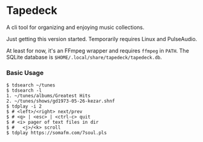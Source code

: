 # Tapedeck

A cli tool for organizing and enjoying music collections.

Just getting this version started. Temporarily requires Linux and PulseAudio.

At least for now, it's an FFmpeg wrapper and requires `ffmpeg` in `PATH`.
The SQLite database is `$HOME/.local/share/tapedeck/tapedeck.db`.

### Basic Usage

```
$ tdsearch ~/tunes
$ tdsearch -l
1. ~/tunes/albums/Greatest Hits
2. ~/tunes/shows/gd1973-05-26-kezar.shnf
$ tdplay -i 2
$ # <left>/<right> next/prev
$ # <q> | <esc> | <ctrl-c> quit
$ # <i> pager of text files in dir
$ #   <j>/<k> scroll
$ tdplay https://somafm.com/7soul.pls
```

